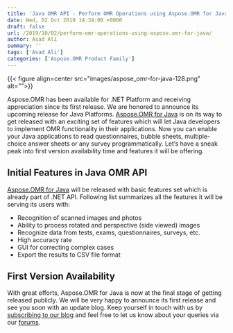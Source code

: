 ```yaml
---
title: 'Java OMR API - Perform OMR Operations using Aspose.OMR for Java'
date: Wed, 02 Oct 2019 14:34:00 +0000
draft: false
url: /2019/10/02/perform-omr-operations-using-aspose.omr-for-java/
author: Asad Ali
summary: ''
tags: ['Asad Ali']
categories: ['Aspose.OMR Product Family']
---
```




{{< figure align=center src="images/aspose_omr-for-java-128.png" alt="">}}


Aspose.OMR has been available for .NET Platform and receiving appreciation since its first release. We are honored to announce its upcoming release for Java Platforms. [Aspose.OMR for Java][1] is on its way to get released with an exciting set of features which will let Java developers to implement OMR functionality in their applications. Now you can enable your Java applications to read questionnaires, bubble sheets, multiple-choice answer sheets or any survey programmatically. Let’s have a sneak peak into first version availability time and features it will be offering.

## Initial Features in Java OMR API

[Aspose.OMR for Java][2] will be released with basic features set which is already part of .NET API. Following list summarizes all the features it will be serving its users with:

*   Recognition of scanned images and photos
*   Ability to process rotated and perspective (side viewed) images
*   Recognize data from tests, exams, questionnaires, surveys, etc.
*   High accuracy rate
*   GUI for correcting complex cases
*   Export the results to CSV file format

## First Version Availability

With great efforts, Aspose.OMR for Java is now at the final stage of getting released publicly. We will be very happy to announce its first release and see you soon with an update blog. Keep yourself in touch with us by [subscribing to our blog][3] and feel free to let us know about your queries via our [forums][4].




[1]: https://products.aspose.com/omr/java
[2]: https://products.aspose.com/omr/java
[3]: https://blog.aspose.com/ "Aspose Blog"
[4]: https://forum.aspose.com/ "Aspose.OMR Support Forum"




